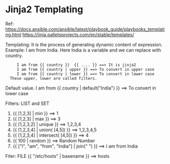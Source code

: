 Jinja2 Templating
=========================
Ref: https://docs.ansible.com/ansible/latest/playbook_guide/playbooks_templating.html
     https://jinja.palletsprojects.com/en/stable/templates/

Templating: It is the process of generating dynamic content of expression.
Example: I am from India. Here India is a variable and we can replace with country.
         
         I am from {{ country }}  {{ .... }} ==> It is jinja2
         I am from {{ country | upper }} ==> To convert in upper case
         I am from {{ country | lower }} ==> To convert in lower case
      These upper, lower are called filters.
Default value.
  I am from {{ country | default("India") }} ==> To convert in lower case

Filters: LIST and SET
 1. {{ [1,2,3] | min }} ==> 1
 2. {{ [1,2,3] | max }}  ==> 3
 3. {{ [1,2,3,2] | unique }}  ==> 1,2,3,4
 4. {{ [1,2,3,4] | union( [4,5]) }}  ==> 1,2,3,4,5
 5. {{ [1,2,3,4] | intersect( [4,5]) }} ==> 4
 6. {{ 100 | random }}  ==> Random Number
 7. {{ ["I", "am", "from", "India"] | join(" ") }} ==> I am from India

Fiter: FILE
{{ "/etc/hosts" | basename }} ==> hosts

  


